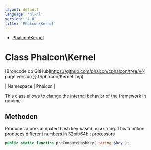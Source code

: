```yaml
---
layout: default
language: 'nl-nl'
version: '4.0'
title: 'Phalcon\Kernel'
---
```


* [Phalcon\Kernel](#kernel)

<h1 id="kernel">Class Phalcon\Kernel</h1>

[Broncode op GitHub](https://github.com/phalcon/cphalcon/tree/v{{ page.version }}.0/phalcon/Kernel.zep)

| Namespace | Phalcon |

This class allows to change the internal behavior of the framework in runtime

## Methoden

Produces a pre-computed hash key based on a string. This function produces different numbers in 32bit/64bit processors

```php
public static function preComputeHashKey( string $key );
```